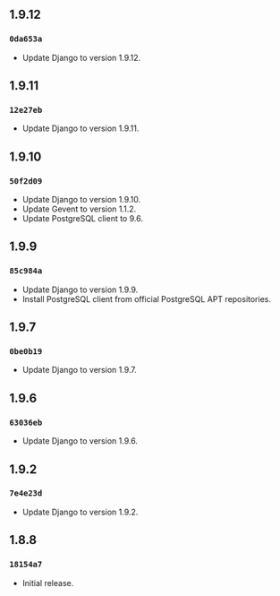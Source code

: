 ## 1.9.12

### `0da653a`

- Update Django to version 1.9.12.

## 1.9.11

### `12e27eb`

- Update Django to version 1.9.11.

## 1.9.10

### `50f2d09`

- Update Django to version 1.9.10.
- Update Gevent to version 1.1.2.
- Update PostgreSQL client to 9.6.

## 1.9.9

### `85c984a`

- Update Django to version 1.9.9.
- Install PostgreSQL client from official PostgreSQL APT repositories.

## 1.9.7

### `0be0b19`

- Update Django to version 1.9.7.

## 1.9.6

### `63036eb`

- Update Django to version 1.9.6.

## 1.9.2

### `7e4e23d`

- Update Django to version 1.9.2.

## 1.8.8

### `18154a7`

- Initial release.
